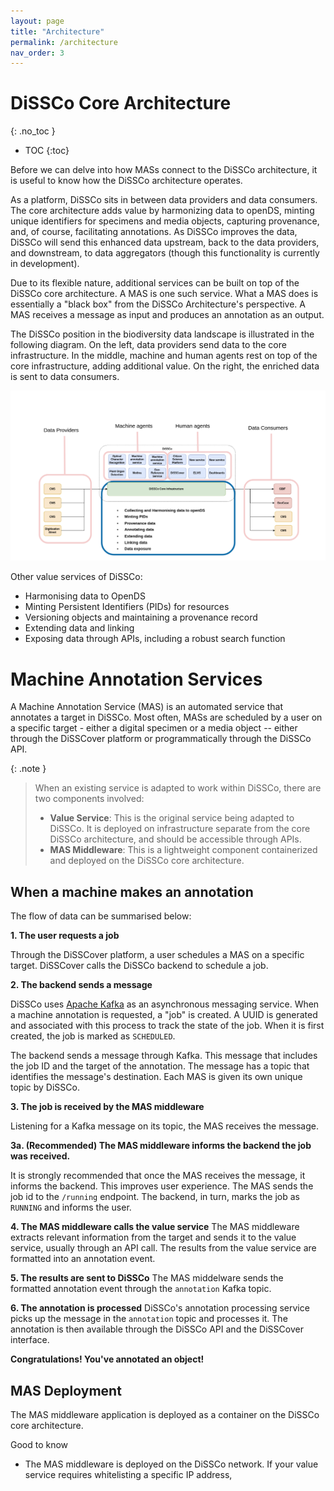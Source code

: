 ```yaml
---
layout: page
title: "Architecture"
permalink: /architecture
nav_order: 3
---
```


# DiSSCo Core Architecture
{: .no_toc }

- TOC
{:toc}

Before we can delve into how MASs connect to the DiSSCo architecture, it is useful to know how the
DiSSCo architecture operates.

As a platform, DiSSCo sits in between data providers and data consumers. The core architecture adds
value by harmonizing data to openDS, minting unique identifiers for specimens and media objects,
capturing provenance, and, of course, facilitating annotations. As DiSSCo improves the data, DiSSCo
will send this enhanced data upstream, back to the data providers, and downstream, to data
aggregators (though this functionality is currently in development).

Due to its flexible nature, additional services can be built on top of the DiSSCo core architecture.
A MAS is one such service. What a MAS does is essentially a "black box" from the DiSSCo
Architecture's perspective. A MAS receives a message as input and produces an annotation as an
output.

The DiSSCo position in the biodiversity data landscape is illustrated in the following diagram. On
the left, data providers send data to the core infrastructure. In the middle, machine and human
agents rest on top of the
core infrastructure, adding additional value. On the right, the enriched data is sent to data
consumers.

![DiSSCo's position in the biodiversity data landscape](assets/DiSSCo_Architecture.png)

Other value services of DiSSCo:

- Harmonising data to OpenDS
- Minting Persistent Identifiers (PIDs) for resources
- Versioning objects and maintaining a provenance record
- Extending data and linking
- Exposing data through APIs, including a robust search function

# Machine Annotation Services

A Machine Annotation Service (MAS)  is an automated service that annotates a target in DiSSCo. Most
often, MASs are scheduled by a user on a specific target - either a digital specimen or a media
object -- either through the DiSSCover platform or programmatically through the DiSSCo API.

{: .note }
> When an existing service is adapted to work within DiSSCo, there are two components involved:
>
> - **Value Service**: This is the original service being adapted to DiSSCo. It is deployed on
    infrastructure separate from the core DiSSCo architecture, and should be accessible through
    APIs.
> - **MAS Middleware**: This is a lightweight component containerized and deployed on the DiSSCo
    core
    architecture.

## When a machine makes an annotation

The flow of data can be summarised below:

**1. The user requests a job**

Through the DiSSCover platform, a user schedules a MAS on a specific target. DiSSCover calls the
DiSSCo backend to schedule a job.

**2. The backend sends a message**

DiSSCo uses [Apache Kafka](https://kafka.apache.org/) as an asynchronous messaging service. When a
machine annotation is requested, a "job" is created. A UUID is generated and associated with this
process to track the state of the job. When it is first created, the job is marked as `SCHEDULED`.

The backend sends a message through Kafka. This message that includes the job ID and the target of
the annotation. The message has a topic that identifies the message's destination. Each MAS is given
its own unique topic by DiSSCo.

**3. The job is received by the MAS middleware**

Listening for a Kafka message on its topic, the MAS receives the message.

**3a. (Recommended) The MAS middleware informs the backend the job was received.**

It is strongly recommended that once the MAS receives the message, it informs the backend. This
improves user experience. The MAS sends the job id to the `/running` endpoint. The backend, in turn,
marks the job as `RUNNING` and informs the user.

**4. The MAS middleware calls the value service**
The MAS middleware extracts relevant information from the target and sends it to the value service,
usually through an API call. The results from the value service are formatted into an annotation
event.

**5. The results are sent to DiSSCo**
The MAS middelware sends the formatted annotation event through the `annotation` Kafka topic.

**6. The annotation is processed**
DiSSCo's annotation processing service picks up the message in the `annotation` topic and processes
it. The annotation is then available through the DiSSCo API and the DiSSCover interface.

**Congratulations! You've annotated an object!**

## MAS Deployment

The MAS middleware application is deployed as a container on the DiSSCo core architecture.

Good to know

- The MAS middleware is deployed on the DiSSCo network. If your value service requires whitelisting
  a specific IP address, 

